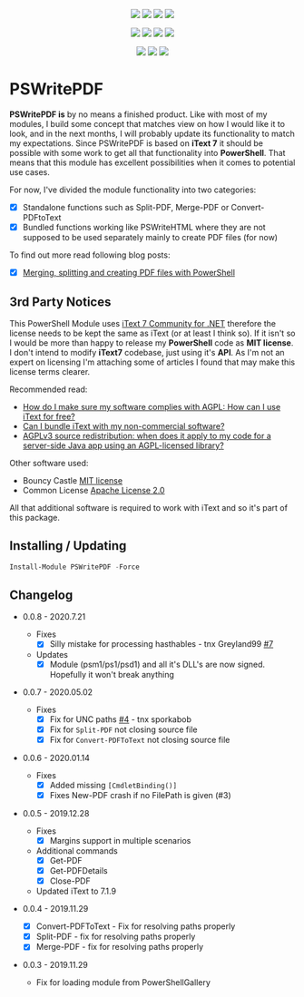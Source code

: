 <p align="center">
  <a href="https://dev.azure.com/evotecpl/PSWritePDF/_build/latest?definitionId=3"><img src="https://dev.azure.com/evotecpl/PSWritePDF/_apis/build/status/EvotecIT.PSWritePDF"></a>
  <a href="https://www.powershellgallery.com/packages/PSWritePDF"><img src="https://img.shields.io/powershellgallery/v/PSWritePDF.svg"></a>
  <a href="https://www.powershellgallery.com/packages/PSWritePDF"><img src="https://img.shields.io/powershellgallery/vpre/PSWritePDF.svg?label=powershell%20gallery%20preview&colorB=yellow"></a>
  <a href="https://github.com/EvotecIT/PSWritePDF"><img src="https://img.shields.io/github/license/EvotecIT/PSWritePDF.svg"></a>
</p>

<p align="center">
  <a href="https://www.powershellgallery.com/packages/PSWritePDF"><img src="https://img.shields.io/powershellgallery/p/PSWritePDF.svg"></a>
  <a href="https://github.com/EvotecIT/PSWritePDF"><img src="https://img.shields.io/github/languages/top/evotecit/PSWritePDF.svg"></a>
  <a href="https://github.com/EvotecIT/PSWritePDF"><img src="https://img.shields.io/github/languages/code-size/evotecit/PSWritePDF.svg"></a>
  <a href="https://www.powershellgallery.com/packages/PSWritePDF"><img src="https://img.shields.io/powershellgallery/dt/PSWritePDF.svg"></a>
</p>

<p align="center">
  <a href="https://twitter.com/PrzemyslawKlys"><img src="https://img.shields.io/twitter/follow/PrzemyslawKlys.svg?label=Twitter%20%40PrzemyslawKlys&style=social"></a>
  <a href="https://evotec.xyz/hub"><img src="https://img.shields.io/badge/Blog-evotec.xyz-2A6496.svg"></a>
  <a href="https://www.linkedin.com/in/pklys"><img src="https://img.shields.io/badge/LinkedIn-pklys-0077B5.svg?logo=LinkedIn"></a>
</p>

# PSWritePDF

**PSWritePDF is** by no means a finished product. Like with most of my modules, I build some concept that matches view on how I would like it to look, and in the next months, I will probably update its functionality to match my expectations. Since PSWritePDF is based on **iText 7** it should be possible with some work to get all that functionality into **PowerShell**. That means that this module has excellent possibilities when it comes to potential use cases.

For now, I've divided the module functionality into two categories:

- [x] Standalone functions such as Split-PDF, Merge-PDF or Convert-PDFtoText
- [x] Bundled functions working like PSWriteHTML where they are not supposed to be used separately mainly to create PDF files (for now)

To find out more read following blog posts:

- [x] [Merging, splitting and creating PDF files with PowerShell](https://evotec.xyz/merging-splitting-and-creating-pdf-files-with-powershell/)

## 3rd Party Notices

This PowerShell Module uses [iText 7 Community for .NET](https://github.com/itext/itext7-dotnet) therefore the license needs to be kept the same as iText (or at least I think so). If it isn't so I would be more than happy to release my **PowerShell** code as **MIT license**. I don't intend to modify **iText7** codebase, just using it's **API**. As I'm not an expert on licensing I'm attaching some of articles I found that may make this license terms clearer.

Recommended read:

- [How do I make sure my software complies with AGPL: How can I use iText for free?](https://itextpdf.com/en/blog/technical-notes/how-do-i-make-sure-my-software-complies-agpl-how-can-i-use-itext-free)
- [Can I bundle iText with my non-commercial software?](https://itextpdf.com/en/resources/books/best-itext-questions-stack-overflow/can-i-bundle-itext-my-non-commercial-software)
- [AGPLv3 source redistribution: when does it apply to my code for a server-side Java app using an AGPL-licensed library?](https://opensource.stackexchange.com/questions/5003/agplv3-source-redistribution-when-does-it-apply-to-my-code-for-a-server-side-ja)

Other software used:

- Bouncy Castle [MIT license](https://www.bouncycastle.org/licence.html)
- Common License [Apache License 2.0](https://github.com/net-commons/common-logging/blob/master/license.txt)

All that additional software is required to work with iText and so it's part of this package.

## Installing / Updating

```powershell
Install-Module PSWritePDF -Force
```

## Changelog

- 0.0.8 - 2020.7.21
  - Fixes
    - [x] Silly mistake for processing hasthables - tnx Greyland99 [#7](https://github.com/EvotecIT/PSWritePDF/issues/7)
  - Updates
    - [x] Module (psm1/ps1/psd1) and all it's DLL's are now signed. Hopefully it won't break anything

- 0.0.7 - 2020.05.02
  - Fixes
    - [x] Fix for UNC paths [#4](https://github.com/EvotecIT/PSWritePDF/issues/4) - tnx sporkabob
    - [x] Fix for `Split-PDF` not closing source file
    - [x] Fix for `Convert-PDFToText` not closing source file

- 0.0.6 - 2020.01.14
  - Fixes
    - [x] Added missing `[CmdletBinding()]`
    - [x] Fixes New-PDF crash if no FilePath is given (#3)

- 0.0.5 - 2019.12.28
  - Fixes
    - [x] Margins support in multiple scenarios
  - Additional commands
    - [x] Get-PDF
    - [x] Get-PDFDetails
    - [x] Close-PDF
  - Updated iText to 7.1.9

- 0.0.4 - 2019.11.29
  - [x] Convert-PDFToText - Fix for resolving paths properly
  - [x] Split-PDF - fix for resolving paths properly
  - [x] Merge-PDF - fix for resolving paths properly
- 0.0.3 - 2019.11.29
  - Fix for loading module from PowerShellGallery
